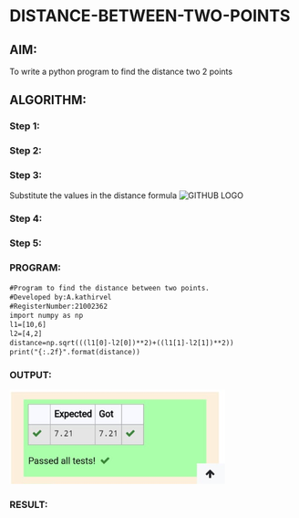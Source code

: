 # DISTANCE-BETWEEN-TWO-POINTS

## AIM:
To write a python program to find the distance two 2 points
## ALGORITHM:
### Step 1: 
### Step 2: 
### Step 3: 
Substitute the values in the distance formula  ![GITHUB LOGO](formula.JPG)
### Step 4: 
### Step 5: 
### PROGRAM:
~~~
#Program to find the distance between two points.
#Developed by:A.kathirvel 
#RegisterNumber:21002362
import numpy as np
l1=[10,6]
l2=[4,2]
distance=np.sqrt(((l1[0]-l2[0])**2)+((l1[1]-l2[1])**2))
print("{:.2f}".format(distance))
~~~
  


### OUTPUT:
![github logo](DISTBW.png)


### RESULT:
